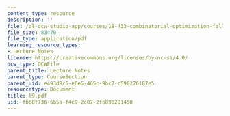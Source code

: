 ```yaml
---
content_type: resource
description: ''
file: /ol-ocw-studio-app/courses/18-433-combinatorial-optimization-fall-2003/fb68f7366b5af4c92c072fb898201450_l9.pdf
file_size: 83470
file_type: application/pdf
learning_resource_types:
- Lecture Notes
license: https://creativecommons.org/licenses/by-nc-sa/4.0/
ocw_type: OCWFile
parent_title: Lecture Notes
parent_type: CourseSection
parent_uid: e493d9c5-e6e5-465c-9bc7-c590276187e5
resourcetype: Document
title: l9.pdf
uid: fb68f736-6b5a-f4c9-2c07-2fb898201450
---
```

